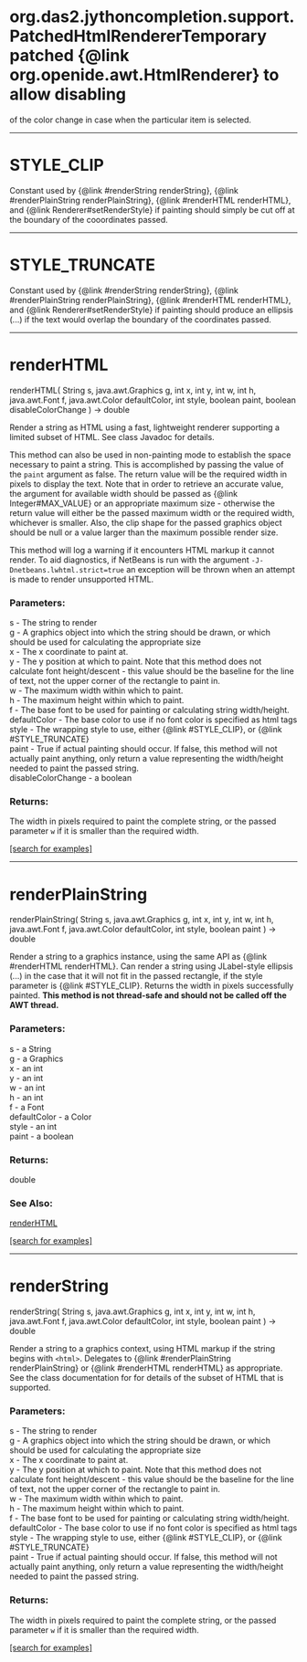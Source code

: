 # org.das2.jythoncompletion.support.PatchedHtmlRendererTemporary patched {@link org.openide.awt.HtmlRenderer} to allow disabling
 of the color change in case when the particular item is selected.
***
<a name="STYLE_CLIP"></a>
# STYLE_CLIP

Constant used by {@link #renderString renderString}, {@link #renderPlainString renderPlainString},
 {@link #renderHTML renderHTML}, and {@link Renderer#setRenderStyle}
 if painting should simply be cut off at the boundary of the cooordinates passed.

***
<a name="STYLE_TRUNCATE"></a>
# STYLE_TRUNCATE

Constant used by {@link #renderString renderString}, {@link #renderPlainString renderPlainString},
 {@link #renderHTML renderHTML}, and {@link Renderer#setRenderStyle} if
 painting should produce an ellipsis (...)
 if the text would overlap the boundary of the coordinates passed.

***
<a name="renderHTML"></a>
# renderHTML
renderHTML( String s, java.awt.Graphics g, int x, int y, int w, int h, java.awt.Font f, java.awt.Color defaultColor, int style, boolean paint, boolean disableColorChange ) &rarr; double

Render a string as HTML using a fast, lightweight renderer supporting a limited
 subset of HTML.  See class Javadoc for details.

 <P>
 This method can also be used in non-painting mode to establish the space
 necessary to paint a string.  This is accomplished by passing the value of the
 <code>paint</code> argument as false.  The return value will be the required
 width in pixels
 to display the text.  Note that in order to retrieve an
 accurate value, the argument for available width should be passed
 as {@link Integer#MAX_VALUE} or an appropriate maximum size - otherwise
 the return value will either be the passed maximum width or the required
 width, whichever is smaller.  Also, the clip shape for the passed graphics
 object should be null or a value larger than the maximum possible render size.
 <P>
 This method will log a warning if it encounters HTML markup it cannot
 render.  To aid diagnostics, if NetBeans is run with the argument
 <code>-J-Dnetbeans.lwhtml.strict=true</code> an exception will be thrown
 when an attempt is made to render unsupported HTML.

### Parameters:
s - The string to render
<br>g - A graphics object into which the string should be drawn, or which should be
 used for calculating the appropriate size
<br>x - The x coordinate to paint at.
<br>y - The y position at which to paint.  Note that this method does not calculate font
 height/descent - this value should be the baseline for the line of text, not
 the upper corner of the rectangle to paint in.
<br>w - The maximum width within which to paint.
<br>h - The maximum height within which to paint.
<br>f - The base font to be used for painting or calculating string width/height.
<br>defaultColor - The base color to use if no font color is specified as html tags
<br>style - The wrapping style to use, either {@link #STYLE_CLIP},
 or {@link #STYLE_TRUNCATE}
<br>paint - True if actual painting should occur.  If false, this method will not actually
 paint anything, only return a value representing the width/height needed to
 paint the passed string.
<br>disableColorChange - a boolean

### Returns:
The width in pixels required
 to paint the complete string, or the passed parameter <code>w</code> if it is
 smaller than the required width.

<a href="https://github.com/autoplot/dev/search?q=renderHTML&unscoped_q=renderHTML">[search for examples]</a>

***
<a name="renderPlainString"></a>
# renderPlainString
renderPlainString( String s, java.awt.Graphics g, int x, int y, int w, int h, java.awt.Font f, java.awt.Color defaultColor, int style, boolean paint ) &rarr; double

Render a string to a graphics instance, using the same API as {@link #renderHTML renderHTML}.
 Can render a string using JLabel-style ellipsis (...) in the case that
 it will not fit in the passed rectangle, if the style parameter is
 {@link #STYLE_CLIP}. Returns the width in pixels successfully painted.
 <strong>This method is not thread-safe and should not be called off
 the AWT thread.</strong>

### Parameters:
s - a String
<br>g - a Graphics
<br>x - an int
<br>y - an int
<br>w - an int
<br>h - an int
<br>f - a Font
<br>defaultColor - a Color
<br>style - an int
<br>paint - a boolean

### Returns:
double

### See Also:
<a href='#renderHTML'>renderHTML</a> <br>

<a href="https://github.com/autoplot/dev/search?q=renderPlainString&unscoped_q=renderPlainString">[search for examples]</a>

***
<a name="renderString"></a>
# renderString
renderString( String s, java.awt.Graphics g, int x, int y, int w, int h, java.awt.Font f, java.awt.Color defaultColor, int style, boolean paint ) &rarr; double

Render a string to a graphics context, using HTML markup if the string
 begins with <code>&lt;html&gt;</code>.  Delegates to {@link #renderPlainString renderPlainString}
 or {@link #renderHTML renderHTML} as appropriate.  See the class documentation for
 for details of the subset of HTML that is
 supported.

### Parameters:
s - The string to render
<br>g - A graphics object into which the string should be drawn, or which should be
 used for calculating the appropriate size
<br>x - The x coordinate to paint at.
<br>y - The y position at which to paint.  Note that this method does not calculate font
 height/descent - this value should be the baseline for the line of text, not
 the upper corner of the rectangle to paint in.
<br>w - The maximum width within which to paint.
<br>h - The maximum height within which to paint.
<br>f - The base font to be used for painting or calculating string width/height.
<br>defaultColor - The base color to use if no font color is specified as html tags
<br>style - The wrapping style to use, either {@link #STYLE_CLIP},
 or {@link #STYLE_TRUNCATE}
<br>paint - True if actual painting should occur.  If false, this method will not actually
 paint anything, only return a value representing the width/height needed to
 paint the passed string.

### Returns:
The width in pixels required
 to paint the complete string, or the passed parameter <code>w</code> if it is
 smaller than the required width.

<a href="https://github.com/autoplot/dev/search?q=renderString&unscoped_q=renderString">[search for examples]</a>

